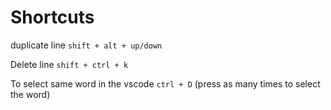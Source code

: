 # Shortcuts

duplicate line `shift + alt + up/down`

Delete line `shift + ctrl + k`

To select same word in the vscode `ctrl + D` (press as many times to select the word)
